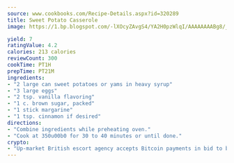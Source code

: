 ```yaml
---
source: www.cookbooks.com/Recipe-Details.aspx?id=320289
title: Sweet Potato Casserole
image: https://1.bp.blogspot.com/-lXOcyZAvgS4/YA2H0pzWlqI/AAAAAAAABg8/_HX4JI-WmFM0Tz684w_qYjP9vBzksmFNgCLcBGAsYHQ/s219/20.png

yield: 7
ratingValue: 4.2
calories: 213 calories
reviewCount: 300
cookTime: PT1H
prepTime: PT21M
ingredients:
- "2 large can sweet potatoes or yams in heavy syrup"
- "3 large eggs"
- "2 tsp. vanilla flavoring"
- "1 c. brown sugar, packed"
- "1 stick margarine"
- "1 tsp. cinnamon if desired"
directions:
- "Combine ingredients while preheating oven."
- "Cook at 350u00b0 for 30 to 40 minutes or until done."
crypto:
- "Up-market British escort agency accepts Bitcoin payments in bid to boost worker safety and client anonymity."
---
```

